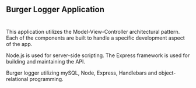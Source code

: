 ## Burger Logger Application

#
This application utilizes the Model-View-Controller architectural pattern.  Each of the components are built to handle a specific development aspect of the app.

Node.js is used for server-side scripting. The Express framework is used for building and maintaining the API.




Burger logger utilizing mySQL, Node, Express, Handlebars and object-relational programming.
